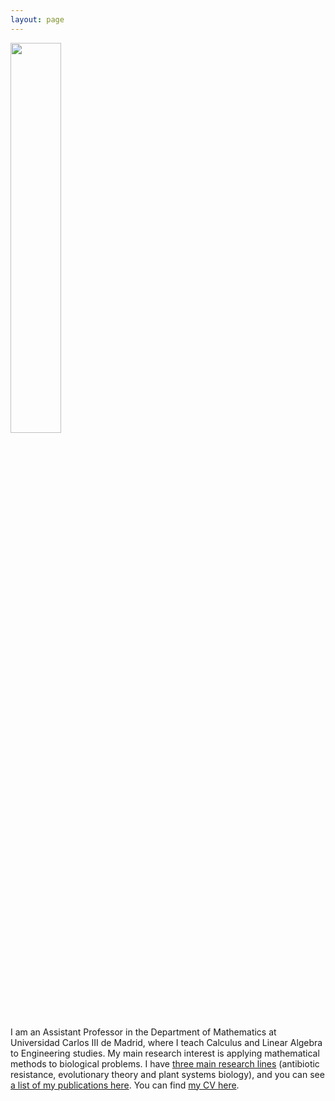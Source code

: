 ```yaml
---
layout: page
---
```


<img src="https://github.com/PabloCatalan/pablocatalan.github.io/raw/master/cv2024_edit.png" width="40%" height="40%">

I am an Assistant Professor in the Department of Mathematics at Universidad Carlos III de Madrid, where I teach Calculus and Linear Algebra to Engineering studies. My main research interest is applying mathematical methods to biological problems. I have [three main research lines](/research) (antibiotic resistance, evolutionary theory and plant systems biology), and you can see [a list of my publications here](/publications). You can find [my CV here](/pablocatalan_cveng.pdf).
